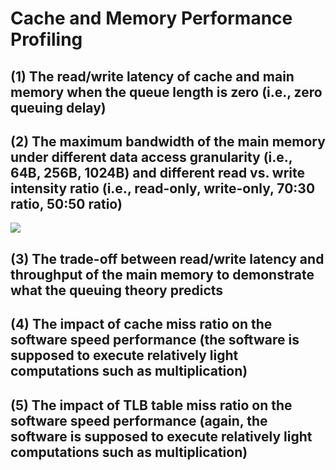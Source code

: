 # Cache and Memory Performance Profiling
## (1) The read/write latency of cache and main memory when the queue length is zero (i.e., zero queuing delay)



## (2) The maximum bandwidth of the main memory under different data access granularity (i.e., 64B, 256B, 1024B) and different read vs. write intensity ratio (i.e., read-only, write-only, 70:30 ratio, 50:50 ratio)
![](./fig/)


## (3) The trade-off between read/write latency and throughput of the main memory to demonstrate what the queuing theory predicts





## (4) The impact of cache miss ratio on the software speed performance (the software is supposed to execute relatively light computations such as multiplication)
## (5) The impact of TLB table miss ratio on the software speed performance (again, the software is supposed to execute relatively light computations such as multiplication)
